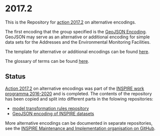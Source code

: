 # 2017.2

This is the Repository for [action 2017.2](https://wikis.ec.europa.eu/pages/viewpage.action?pageId=33528121) on alternative encodings.

The first encoding that the group specified is the [GeoJSON Encoding](./GeoJSON/geojson-encoding-rule.md). GeoJSON may serve as an alternative or additional encoding for simple data sets for the Addresses and the Environmental Monitoring Facilities.

The template for alternative or additional encodings can be found [here](./template/template.md).

The glossary of terms can be found [here](./glossary.md).

## Status

[Action 2017.2](https://wikis.ec.europa.eu/pages/viewpage.action?pageId=33528121) on alternative encodings was part of the [INSPIRE work programma 2016-2020](https://wikis.ec.europa.eu/display/InspireMIG/MIWP+2016-2020) and is completed. The contents of the repository has been copied and split into different parts in the folowing repositories:

- [model transformation rules repository](https://github.com/INSPIRE-MIF/model-transformation-rules)
- [GeoJSON encoding of INSPIRE datasets](https://github.com/INSPIRE-MIF/gp-geojson-encodings)

More alternative encodings can be documented in separate repositories, see the [INSPIRE Maintenance and Implementation organisation on GitHub](https://github.com/INSPIRE-MIF/).